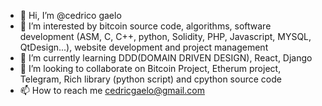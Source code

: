 - 👋 Hi, I’m @cedrico gaelo
- 👀 I’m interested  by bitcoin source code, algorithms, software development (ASM, C, C++, python, Solidity, PHP, Javascript, MYSQL, QtDesign...), website development and project management
- 🌱 I’m currently learning DDD(DOMAIN DRIVEN DESIGN), React, Django
- 💞️ I’m looking to collaborate on Bitcoin Project, Etherum project, Telegram, Rich library (python script) and cpython source code
- 📫 How to reach me cedricgaelo@gmail.com

<!---
qfjkl/qfjkl is a ✨ special ✨ repository because its `README.md` (this file) appears on your GitHub profile.
You can click the Preview link to take a look at your changes.
--->
